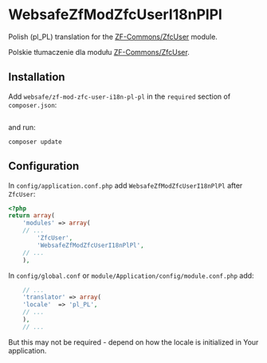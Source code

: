 WebsafeZfModZfcUserI18nPlPl
===============================================================================

Polish (pl_PL) translation for the [ZF-Commons/ZfcUser] module.

Polskie tłumaczenie dla modułu [ZF-Commons/ZfcUser].



Installation
-------------------------------------------------------------------------------

Add `websafe/zf-mod-zfc-user-i18n-pl-pl` in the `required` section of
`composer.json`:

~~~~ javascript
~~~~

and run:

~~~~
composer update
~~~~




Configuration
-------------------------------------------------------------------------------


In `config/application.conf.php` add `WebsafeZfModZfcUserI18nPlPl` after 
`ZfcUser`:

~~~~ php
<?php
return array(
    'modules' => array(
	// ...
        'ZfcUser',
        'WebsafeZfModZfcUserI18nPlPl',
	// ...
    ),
~~~~


In `config/global.conf` or `module/Application/config/module.conf.php` add:

~~~~ php
    // ...
    'translator' => array(
	'locale'  => 'pl_PL',
	// ...
    ),
    // ...
~~~~

But this may not be required - depend on how the locale is initialized
in Your application.






[ZF-Commons/ZfcUser]: https://github.com/ZF-Commons/ZfcUser "ZfcUser is a user registration and authentication module for Zend Framework 2."